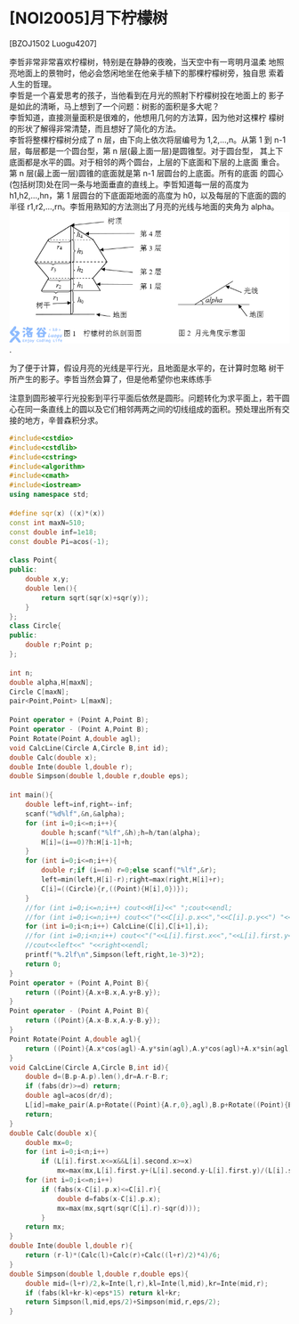 # [NOI2005]月下柠檬树
[BZOJ1502 Luogu4207]

李哲非常非常喜欢柠檬树，特别是在静静的夜晚，当天空中有一弯明月温柔 地照亮地面上的景物时，他必会悠闲地坐在他亲手植下的那棵柠檬树旁，独自思 索着人生的哲理。  
李哲是一个喜爱思考的孩子，当他看到在月光的照射下柠檬树投在地面上的 影子是如此的清晰，马上想到了一个问题：树影的面积是多大呢？  
李哲知道，直接测量面积是很难的，他想用几何的方法算，因为他对这棵柠 檬树的形状了解得非常清楚，而且想好了简化的方法。  
李哲将整棵柠檬树分成了 n 层，由下向上依次将层编号为 1,2,…,n。从第 1 到 n-1 层，每层都是一个圆台型，第 n 层(最上面一层)是圆锥型。对于圆台型， 其上下底面都是水平的圆。对于相邻的两个圆台，上层的下底面和下层的上底面 重合。第 n 层(最上面一层)圆锥的底面就是第 n-1 层圆台的上底面。所有的底面 的圆心(包括树顶)处在同一条与地面垂直的直线上。李哲知道每一层的高度为 h1,h2,…,hn，第 1 层圆台的下底面距地面的高度为 h0，以及每层的下底面的圆的 半径 r1,r2,…,rn。李哲用熟知的方法测出了月亮的光线与地面的夹角为 alpha。
![BZOJ1502](_v_images/_bzoj1502_1551235762_4517084.png).

为了便于计算，假设月亮的光线是平行光，且地面是水平的，在计算时忽略 树干所产生的影子。李哲当然会算了，但是他希望你也来练练手

注意到圆形被平行光投影到平行平面后依然是圆形。问题转化为求平面上，若干圆心在同一条直线上的圆以及它们相邻两两之间的切线组成的面积。预处理出所有交接的地方，辛普森积分求。

```cpp
#include<cstdio>
#include<cstdlib>
#include<cstring>
#include<algorithm>
#include<cmath>
#include<iostream>
using namespace std;

#define sqr(x) ((x)*(x))
const int maxN=510;
const double inf=1e18;
const double Pi=acos(-1);

class Point{
public:
    double x,y;
    double len(){
        return sqrt(sqr(x)+sqr(y));
    }
};
class Circle{
public:
    double r;Point p;
};

int n;
double alpha,H[maxN];
Circle C[maxN];
pair<Point,Point> L[maxN];

Point operator + (Point A,Point B);
Point operator - (Point A,Point B);
Point Rotate(Point A,double agl);
void CalcLine(Circle A,Circle B,int id);
double Calc(double x);
double Inte(double l,double r);
double Simpson(double l,double r,double eps);

int main(){
    double left=inf,right=-inf;
    scanf("%d%lf",&n,&alpha);
    for (int i=0;i<=n;i++){
        double h;scanf("%lf",&h);h=h/tan(alpha);
        H[i]=(i==0)?h:H[i-1]+h;
    }
    for (int i=0;i<=n;i++){
        double r;if (i==n) r=0;else scanf("%lf",&r);
        left=min(left,H[i]-r);right=max(right,H[i]+r);
        C[i]=((Circle){r,((Point){H[i],0})});
    }
    //for (int i=0;i<=n;i++) cout<<H[i]<<" ";cout<<endl;
    //for (int i=0;i<=n;i++) cout<<"("<<C[i].p.x<<","<<C[i].p.y<<") "<<C[i].r<<endl;
    for (int i=0;i<n;i++) CalcLine(C[i],C[i+1],i);
    //for (int i=0;i<n;i++) cout<<"("<<L[i].first.x<<","<<L[i].first.y<<") ("<<L[i].second.x<<","<<L[i].second.y<<")"<<endl;
    //cout<<left<<" "<<right<<endl;
    printf("%.2lf\n",Simpson(left,right,1e-3)*2);
    return 0;
}
Point operator + (Point A,Point B){
    return ((Point){A.x+B.x,A.y+B.y});
}
Point operator - (Point A,Point B){
    return ((Point){A.x-B.x,A.y-B.y});
}
Point Rotate(Point A,double agl){
    return ((Point){A.x*cos(agl)-A.y*sin(agl),A.y*cos(agl)+A.x*sin(agl)});
}
void CalcLine(Circle A,Circle B,int id){
    double d=(B.p-A.p).len(),dr=A.r-B.r;
    if (fabs(dr)>=d) return;
    double agl=acos(dr/d);
    L[id]=make_pair(A.p+Rotate((Point){A.r,0},agl),B.p+Rotate((Point){B.r,0},agl));
    return;
}
double Calc(double x){
    double mx=0;
    for (int i=0;i<n;i++)
        if (L[i].first.x<=x&&L[i].second.x>=x)
            mx=max(mx,L[i].first.y+(L[i].second.y-L[i].first.y)/(L[i].second.x-L[i].first.x)*(x-L[i].first.x));
    for (int i=0;i<=n;i++)
        if (fabs(x-C[i].p.x)<=C[i].r){
            double d=fabs(x-C[i].p.x);
            mx=max(mx,sqrt(sqr(C[i].r)-sqr(d)));
        }
    return mx;
}
double Inte(double l,double r){
    return (r-l)*(Calc(l)+Calc(r)+Calc((l+r)/2)*4)/6;
}
double Simpson(double l,double r,double eps){
    double mid=(l+r)/2,k=Inte(l,r),kl=Inte(l,mid),kr=Inte(mid,r);
    if (fabs(kl+kr-k)<eps*15) return kl+kr;
    return Simpson(l,mid,eps/2)+Simpson(mid,r,eps/2);
}
```